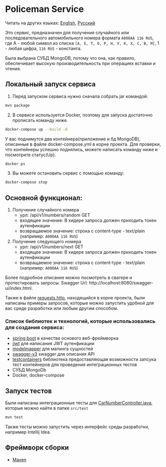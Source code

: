 # Policeman Service

Читать на других языках: [English](README.md), [Русский](README.ru.md)

Это сервис, предназначен для получения случайного или последовательного автомобильного номера формата `A000AA 116 RUS`, 
где A - любой символ из списка `[А, Е, Т, О, Р, Н, У, К, Х, С, В, М]`, 1 - любая цифра, `116 RUS` - константа.

Была выбрана СУБД MongoDB, потому что она, как правило, обеспечивает высокую производительность при операциях вставки и чтения.

## Локальный запуск сервиса

1) Перед запуском сервиса нужно сначала собрать jar командой:

```bash
mvn package
```

2) В сервисе используется Docker, поэтому для запуска достаточно прописать команду ниже.

```bash
docker-compose up --build -d
```

У вас поднимутся два контейнера(приложение и бд MongoDB), описанные в файле docker-compose.yml в корне проекта. 
Для проверки, что контейнеры успешно поднялись, можете написать команду ниже и посмотрите статус(Up).

```bash
docker ps
```

3) Вы можете остановить сервис с помощью команду:

```bash
docker-compose stop
```

## Основной функционал:
1) Получение случайного номера
    * урл: /api/v1/numbers/random GET
    * входящее значение: В хидере запроса должен приходить токен аутенфикации
    * возвращаемое значение: строка с content-type - text/plain (например: `A000AA 116 RUS`)
2) Получение следующего номера
    * урл: /api/v1/numbers/next GET
    * входящее значение: В хидере запроса должен приходить токен аутенфикации
    * возвращаемое значение: строка с content-type - text/plain (например: `A000AA 116 RUS`)

Более подробное описание можно посмотреть в свагере и протестировать запросы. Swagger Url: http://localhost:8080/swagger-ui/index.html.

Также в файле [requests.http](requests.http), находящийся в корне проекта, были написаны примеры запросов, 
которые можно запустить удобной для вас среде разработки или любым другим способом.

### Список библиотек и технологий, которые использовались для создания сервиса:
   * [spring boot](https://spring.io/projects/spring-boot) в качестве основого веб-фреймворка
   * [jjwt](https://github.com/jwtk/jjwt) для написания JWT аутенфикации
   * [modelmapper](https://modelmapper.org) для мапинга сущностей
   * [swagger-v3](https://swagger.io/specification/) swagger для описания API
   * [testcontainers](https://testcontainers.com) библиотека предоставляющая возможности запсука тест контейнеров для проведения интеграционных тестов
   * СУБД MongoDb
   * Docker, docker-compose

## Запуск тестов

Были написаны интеграционные тесты для [CarNumberController.java](#src/main/java/ru/inovus/policeman/controller/CarNumberController.java), которые можно найти в папке `src/test`

```bash
mvn test
```

Также тесты можно запустить через интерфейс среды разработки, например Intellij Idea.

## Фреймворк сборки

   * [Maven](https://maven.apache.org)